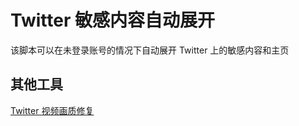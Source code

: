 # Twitter 敏感内容自动展开
该脚本可以在未登录账号的情况下自动展开 Twitter 上的敏感内容和主页

## 其他工具
[Twitter 视频画质修复](https://greasyfork.org/scripts/399827)